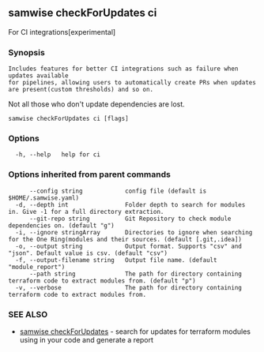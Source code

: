 ## samwise checkForUpdates ci

For CI integrations[experimental]

### Synopsis


	
	Includes features for better CI integrations such as failure when updates available 
	for pipelines, allowing users to automatically create PRs when updates are present(custom thresholds) and so on.

Not all those who don't update dependencies are lost.

```
samwise checkForUpdates ci [flags]
```

### Options

```
  -h, --help   help for ci
```

### Options inherited from parent commands

```
      --config string            config file (default is $HOME/.samwise.yaml)
  -d, --depth int                Folder depth to search for modules in. Give -1 for a full directory extraction.
      --git-repo string          Git Repository to check module dependencies on. (default "g")
  -i, --ignore stringArray       Directories to ignore when searching for the One Ring(modules and their sources. (default [.git,.idea])
  -o, --output string            Output format. Supports "csv" and "json". Default value is csv. (default "csv")
  -f, --output-filename string   Output file name. (default "module_report")
      --path string              The path for directory containing terraform code to extract modules from. (default "p")
  -v, --verbose                  The path for directory containing terraform code to extract modules from.
```

### SEE ALSO

* [samwise checkForUpdates](samwise_checkForUpdates.md)	 - search for updates for terraform modules using in your code and generate a report


